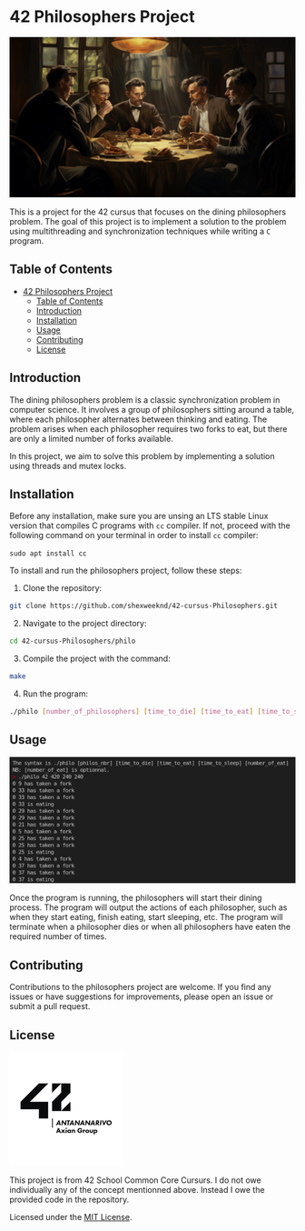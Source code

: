 # 42 Philosophers Project

![example of execution](https://github.com/shexweeknd/blob/blob/main/42-cursus-Philosophers/42-cursus-Philosophers-din.png)

This is a project for the 42 cursus that focuses on the dining philosophers problem. The goal of this project is to implement a solution to the problem using multithreading and synchronization techniques while writing a `C` program.

## Table of Contents

- [42 Philosophers Project](#42-philosophers-project)
  - [Table of Contents](#table-of-contents)
  - [Introduction](#introduction)
  - [Installation](#installation)
  - [Usage](#usage)
  - [Contributing](#contributing)
  - [License](#license)

## Introduction

The dining philosophers problem is a classic synchronization problem in computer science. It involves a group of philosophers sitting around a table, where each philosopher alternates between thinking and eating. The problem arises when each philosopher requires two forks to eat, but there are only a limited number of forks available.

In this project, we aim to solve this problem by implementing a solution using threads and mutex locks.

## Installation

Before any installation, make sure you are unsing an LTS stable Linux version that compiles C programs with `cc` compiler. If not, proceed with the following command on your terminal in order to install `cc` compiler:

`sudo apt install cc`

To install and run the philosophers project, follow these steps:

1. Clone the repository:
```sh
git clone https://github.com/shexweeknd/42-cursus-Philosophers.git
```

2. Navigate to the project directory:
```sh
cd 42-cursus-Philosophers/philo
```

3. Compile the project with the command:
```sh
make
```

4. Run the program:
```sh
./philo [number_of_philosophers] [time_to_die] [time_to_eat] [time_to_sleep] [number_of_times_each_philosopher_must_eat]
```

## Usage

![example of execution](https://github.com/shexweeknd/blob/blob/main/42-cursus-Philosophers/42-cursus-Philosophers-eg.png)

Once the program is running, the philosophers will start their dining process. The program will output the actions of each philosopher, such as when they start eating, finish eating, start sleeping, etc. The program will terminate when a philosopher dies or when all philosophers have eaten the required number of times.

## Contributing

Contributions to the philosophers project are welcome. If you find any issues or have suggestions for improvements, please open an issue or submit a pull request.

## License

![42](https://github.com/shexweeknd/blob/blob/main/42-cursus-Philosophers/42-cursus-Philosophers-42-logo.png)

This project is from 42 School Common Core Cursurs. I do not owe individually any of the concept mentionned above. Instead I owe the provided code in the repository.

Licensed under the [MIT License](https://github.com/shexweeknd/blob/blob/main/LICENSE).
